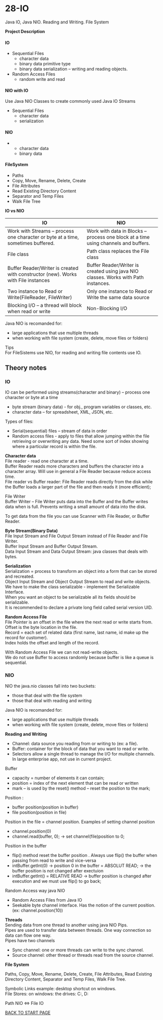 # 28-IO
Java IO, Java NIO. Reading and Writing. File System  

**Project Description**

#### IO
- Sequential Files
    -  character data  
    -  binary data primitive type  
    -  binary data serialization – writing and reading objects. 
-  Random Access Files  
    -  random write and read 

#### NIO with IO  
Use Java NIO Classes to create commonly used Java IO Streams
-  Sequential Files  
    -  character data
    -  serialization

#### NIO  
-   
    -  character data
    -  binary data

#### FileSystem
-	Paths
-	Copy, Move, Rename, Delete, Create
-	File Attributes
-	Read Existing Directory Content
-	Separator and Temp Files
-	Walk File Tree

**IO vs NIO**


| IO | NIO |
| ------ | ------ |
| Work with Streams – process one character or byte at a time, sometimes buffered. | Work with data in Blocks – process one block at a time using channels and buffers. |
| File class | Path class replaces the File class|
| Buffer Reader/Writer is created with constructor (new). Works with File instances |Buffer Reader/Writer is created using java NIO classes. Works with Path instances.|
| Two instance to Read or Write(FileReader, FileWriter) | Only one instance to Read or Write the same data source |
| Blocking I/O – a thread will block when read or write |Non-Blocking I/O |

Java NIO is recomanded for:
-  large applications that use multiple threads
-  when working with file system (create, delete, move files or folders)  

Tips  
For FileSistems use NIO, for reading and writing file contents use IO.  


## Theory notes

### IO
IO can be performed using streams(character and binary) – process one character or byte at a time  
-  byte stream (binary data)	-  for obj., program variables or classes, etc.  
-  character data 		–  for spreadsheet, XML, JSON, etc.

Types of files:  
-  Serial(sequential) files 	– stream of data in order   
-  Random access files	- apply to files that allow jumping within the file retrieving or overwriting any data. Need some sort of index showing where a particular record is within the file.  

**Character data**  
File reader  - read one character at a time.  
Buffer Reader reads more characters and buffers the character into a character array. Will use in general a File Reader because reduce access time.  
File reader vs Buffer reader: File Reader reads directly from the disk while the Buffer loads a larger part of the file and then reads it (more efficient);


File Writer  
Buffer Writer – File Writer puts data into the Buffer and the Buffer writes data when is full. Prevents writing a small amount of data into the disk.

To get data from the file you can use Scanner with File Reader, or Buffer Reader.

**Byte Stream(Binary Data)**  
File Input Stream and File Output Stream instead of File Reader and File Writer.  
Buffer Input Stream and Buffer Output Stream.  
Data Input Stream and Data Output Stream: java classes that deals with bytes.
	
**Serialization**  
Serialization = process to transform an object into a form that can be stored and recreated.  
Object Input Stream and Object Output Stream to read and write objects.  
We have to make the class serializable  - implement the Serializable Interface.  
When you want an object to be serializable all its fields should be serializable.  
It is recommended to declare a private long field called serial version UID.
	
**Random Access File**  
File Pointer is an offset in the file where the next read or write starts from.  
Offset is the byte location in the file.  
Record = each set of related data (first name, last name, id make up the record for customer).  
Index holds the offset and length of the record.

With Random Access File we can not read-write objects.  
We do not use Buffer to access randomly because buffer is like a queue is sequential.  


### NIO  

NIO  the java.nio classes fall into two buckets:   
-  those that deal with the file system  
-  those that deal with reading and writing

Java NIO is recomanded for:  
- large applications that use multiple threads  
- when working with file system (create, delete, move files or folders)  


**Reading and Writing**  

-  Channel: data source you reading from or writing to (ex: a file).   
-  Buffer: container for the block of data that you want to read or write.  
-  Selectors allow a single thread to manage the I/O for multiple channels. In large enterprise app, not use in current project.

Buffer 
-  capacity = number of elements it can contain;  
-  position = index of the next element that can be read or written  
-  mark – is used by the reset() method – reset the position to the mark;  

Position : 
-  buffer position(position in buffer) 
-  file position(position in file)

Position in the file  = channel position.
Examples of setting channel position  
- channel.position(0) 
- channel.read(buffer, 0); -> set channel(file)position to 0;  

Position in the buffer 
-  flip() method reset the buffer position .  Always use flip() the buffer when passing from read to write and vice-versa
-  intBuffer.getInt(0) -> position 0 in the buffer  = ABSOLUT READ; -> the buffer position is not changed after exectuion
-  intBuffer.getInt() = RELATIVE READ -> buffer position is changed after execution and we must use flip() to go back;



Random Access way java NIO  
-  Random Access Files from Java IO  
-  Seekable byte channel interface.  Has the notion of the current position.(ex: channel.position(10)) 

**Threads**  
Sending data from one thread to another using  java NIO Pips.  
Pipes are used to transfer data between threads. One way connection so data can flow one way.  
Pipes have two channels  
-  Sync channel: one or more threads can write to the sync channel.  
-  Source channel: other thread or threads read from the source channel.

**File System**    

Paths, Copy, Move, Rename, Delete, Create, File Attributes, Read Existing Directory Content, Separator and Temp Files, Walk File Tree.

Symbolic Links example: desktop shortcut on windows.  
File Stores:  on windows: the drives: C:, D:

Path NIO <=> File IO

[BACK TO START PAGE](https://github.com/FlorescuAndrei/Start.git)


